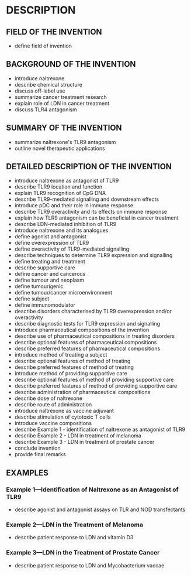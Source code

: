 # DESCRIPTION

## FIELD OF THE INVENTION

- define field of invention

## BACKGROUND OF THE INVENTION

- introduce naltrexone
- describe chemical structure
- discuss off-label use
- summarize cancer treatment research
- explain role of LDN in cancer treatment
- discuss TLR4 antagonism

## SUMMARY OF THE INVENTION

- summarize naltrexone's TLR9 antagonism
- outline novel therapeutic applications

## DETAILED DESCRIPTION OF THE INVENTION

- introduce naltrexone as antagonist of TLR9
- describe TLR9 location and function
- explain TLR9 recognition of CpG DNA
- describe TLR9-mediated signalling and downstream effects
- introduce pDC and their role in immune response
- describe TLR9 overactivity and its effects on immune response
- explain how TLR9 antagonism can be beneficial in cancer treatment
- describe LDN-mediated inhibition of TLR9
- introduce naltrexone and its analogues
- define agonist and antagonist
- define overexpression of TLR9
- define overactivity of TLR9-mediated signalling
- describe techniques to determine TLR9 expression and signalling
- define treating and treatment
- describe supportive care
- define cancer and cancerous
- define tumour and neoplasm
- define tumourigenic
- define tumour/cancer microenvironment
- define subject
- define immunomodulator
- describe disorders characterised by TLR9 overexpression and/or overactivity
- describe diagnostic tests for TLR9 expression and signalling
- introduce pharmaceutical compositions of the invention
- describe use of pharmaceutical compositions in treating disorders
- describe optional features of pharmaceutical compositions
- describe preferred features of pharmaceutical compositions
- introduce method of treating a subject
- describe optional features of method of treating
- describe preferred features of method of treating
- introduce method of providing supportive care
- describe optional features of method of providing supportive care
- describe preferred features of method of providing supportive care
- describe administration of pharmaceutical compositions
- describe dose of naltrexone
- describe route of administration
- introduce naltrexone as vaccine adjuvant
- describe stimulation of cytotoxic T cells
- introduce vaccine compositions
- describe Example 1 - identification of naltrexone as antagonist of TLR9
- describe Example 2 - LDN in treatment of melanoma
- describe Example 3 - LDN in treatment of prostate cancer
- conclude invention
- provide final remarks

## EXAMPLES

### Example 1—Identification of Naltrexone as an Antagonist of TLR9

- describe agonist and antagonist assays on TLR and NOD transfectants

### Example 2—LDN in the Treatment of Melanoma

- describe patient response to LDN and vitamin D3

### Example 3—LDN in the Treatment of Prostate Cancer

- describe patient response to LDN and Mycobacterium vaccae

